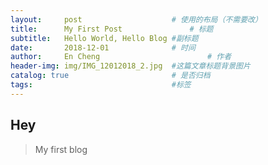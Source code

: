 ```yaml
---
layout:     post   				    # 使用的布局（不需要改）
title:      My First Post 				# 标题 
subtitle:   Hello World, Hello Blog #副标题
date:       2018-12-01 				# 时间
author:     En Cheng 						# 作者
header-img: img/IMG_12012018_2.jpg 	#这篇文章标题背景图片
catalog: true 						# 是否归档
tags:								#标签
---
```


## Hey
> My first blog
